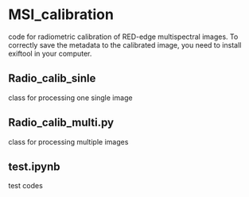 # MSI_calibration
code for radiometric calibration of RED-edge multispectral images. To correctly save the metadata to the calibrated image, you need to install exiftool in your computer.

## Radio_calib_sinle
class for processing one single image


## Radio_calib_multi.py
class for processing multiple images

## test.ipynb

test codes
